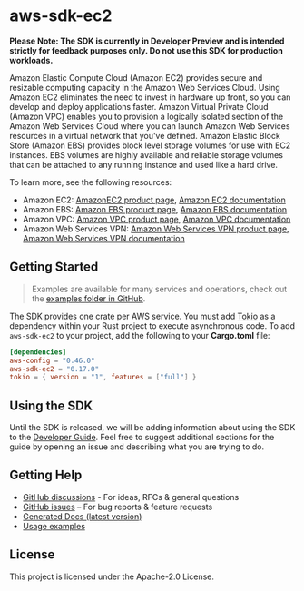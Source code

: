 # aws-sdk-ec2

**Please Note: The SDK is currently in Developer Preview and is intended strictly for
feedback purposes only. Do not use this SDK for production workloads.**

Amazon Elastic Compute Cloud (Amazon EC2) provides secure and resizable computing capacity in the Amazon Web Services Cloud. Using Amazon EC2 eliminates the need to invest in hardware up front, so you can develop and deploy applications faster. Amazon Virtual Private Cloud (Amazon VPC) enables you to provision a logically isolated section of the Amazon Web Services Cloud where you can launch Amazon Web Services resources in a virtual network that you've defined. Amazon Elastic Block Store (Amazon EBS) provides block level storage volumes for use with EC2 instances. EBS volumes are highly available and reliable storage volumes that can be attached to any running instance and used like a hard drive.

To learn more, see the following resources:
  - Amazon EC2: [AmazonEC2 product page](http://aws.amazon.com/ec2), [Amazon EC2 documentation](http://aws.amazon.com/documentation/ec2)
  - Amazon EBS: [Amazon EBS product page](http://aws.amazon.com/ebs), [Amazon EBS documentation](http://aws.amazon.com/documentation/ebs)
  - Amazon VPC: [Amazon VPC product page](http://aws.amazon.com/vpc), [Amazon VPC documentation](http://aws.amazon.com/documentation/vpc)
  - Amazon Web Services VPN: [Amazon Web Services VPN product page](http://aws.amazon.com/vpn), [Amazon Web Services VPN documentation](http://aws.amazon.com/documentation/vpn)

## Getting Started

> Examples are available for many services and operations, check out the
> [examples folder in GitHub](https://github.com/awslabs/aws-sdk-rust/tree/main/examples).

The SDK provides one crate per AWS service. You must add [Tokio](https://crates.io/crates/tokio)
as a dependency within your Rust project to execute asynchronous code. To add `aws-sdk-ec2` to
your project, add the following to your **Cargo.toml** file:

```toml
[dependencies]
aws-config = "0.46.0"
aws-sdk-ec2 = "0.17.0"
tokio = { version = "1", features = ["full"] }
```

## Using the SDK

Until the SDK is released, we will be adding information about using the SDK to the
[Developer Guide](https://docs.aws.amazon.com/sdk-for-rust/latest/dg/welcome.html). Feel free to suggest
additional sections for the guide by opening an issue and describing what you are trying to do.

## Getting Help

* [GitHub discussions](https://github.com/awslabs/aws-sdk-rust/discussions) - For ideas, RFCs & general questions
* [GitHub issues](https://github.com/awslabs/aws-sdk-rust/issues/new/choose) – For bug reports & feature requests
* [Generated Docs (latest version)](https://awslabs.github.io/aws-sdk-rust/)
* [Usage examples](https://github.com/awslabs/aws-sdk-rust/tree/main/examples)

## License

This project is licensed under the Apache-2.0 License.

